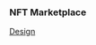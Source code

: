 ### NFT Marketplace

[Design](https://www.figma.com/file/lMZepUAWo5jMurQJOJFC6K/CryptoKet---NFT-Marketplace-UI-Kit?node-id=0%3A1)

